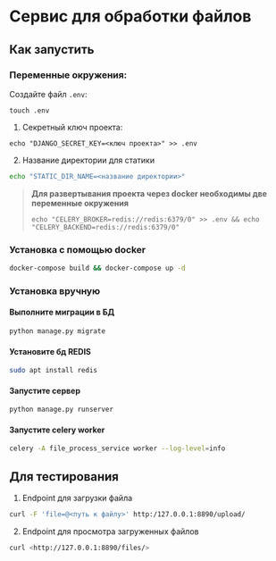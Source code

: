 # Сервис для обработки файлов

## Как запустить

### Переменные окружения:

Создайте файл `.env`:

```
touch .env
```

1. Секретный ключ проекта:

```
echo "DJANGO_SECRET_KEY=<ключ проекта>" >> .env
```

2. Название директории для статики

```sh
echo "STATIC_DIR_NAME=<название директории>"
```

> **Для развертывания проекта через docker необходимы две переменные окружения**
>
> ```
> echo "CELERY_BROKER=redis://redis:6379/0" >> .env && echo "CELERY_BACKEND=redis://redis:6379/0"
> ```

### Установка c помощью docker

```sh
docker-compose build && docker-compose up -d
```

### Установка вручную

#### Выполните миграции в БД

```sh
python manage.py migrate
```

#### Установите бд REDIS

```sh
sudo apt install redis
```

#### Запустите сервер

```sh
python manage.py runserver
```

#### Запустите celery worker

```sh
celery -A file_process_service worker --log-level=info
```

## Для тестирования

1. Endpoint для загрузки файла

```sh
curl -F 'file=@<путь к файлу>' http:/127.0.0.1:8890/upload/
```

2. Endpoint для просмотра загруженных файлов

```sh
curl <http://127.0.0.1:8890/files/>
```

